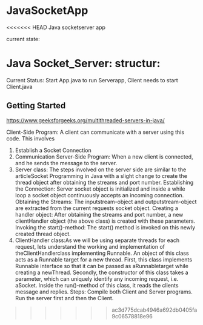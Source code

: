 # JavaSocketApp
<<<<<<< HEAD
Java socketserver app 


current state:











































Java Socket_Server: structur:
=======
Current Status: Start App.java to run Serverapp, Client needs to start Client.java 

## Getting Started

https://www.geeksforgeeks.org/multithreaded-servers-in-java/ 

Client-Side Program: A client can communicate with a server using this code. This involves 
   1. Establish a Socket Connection 
   2. Communication 
Server-Side Program: When a new client is connected, and he sends the message to the server. 
1. Server class: The steps involved on the server side are similar to the articleSocket Programming in Java with a slight change to create the thread object after obtaining the streams and port number. 
    Establishing the Connection: Server socket object is initialized and inside a while loop a socket object continuously accepts an incoming connection. 
    Obtaining the Streams: The inputstream-object and outputstream-object are extracted from the current requests socket object. 
    Creating a handler object: After obtaining the streams and port number, a new clientHandler object (the above class) is created with these parameters. 
    Invoking the start()-method: The start() method is invoked on this newly created thread object. 
2. ClientHandler class:As we will be using separate threads for each request, lets understand the working and implementation of theClientHandlerclass implementing Runnable. An object of this class acts as a Runnable target for a new thread. 
    First, this class implements Runnable interface so that it can be passed as aRunnabletarget while creating a newThread. 
    Secondly, the constructor of this class takes a parameter, which can uniquely identify any incoming request, i.e. aSocket. 
    Inside the run()-method of this class, it reads the clients message and replies. 
Steps: 
    Compile both Client and Server programs. 
    Run the server first and then the Client. 
>>>>>>> ac3d775dcab4946a692db0405fa9c06578818e96

